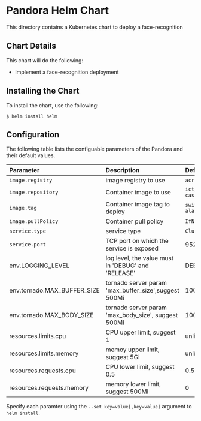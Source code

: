 # Pandora Helm Chart

This directory contains a Kubernetes chart to deploy a face-recognition

## Chart Details

This chart will do the following:

* Implement a face-recognition deployment

## Installing the Chart

To install the chart, use the following:

```shell
$ helm install helm
```

## Configuration

The following table lists the configuable parameters of the
Pandora and their default values.

| Parameter | Description | Default |
|:----------|:------------|:--------|
| `image.registry` | image registry to use | `acr.aishu.cn` |
| `image.repository` | Container image to use | `ict/aladdin-cas` |
| `image.tag` | Container image tag to deploy | `switch-aladdin-M2` |
| `image.pullPolicy` | Container pull policy | `IfNotPresent` |
| `service.type` | service type | `ClusterIP` |
| `service.port` | TCP port on which the service is exposed | 9528 |
| env.LOGGING_LEVEL | log level, the value must in 'DEBUG' and 'RELEASE' | DEBUG |
| env.tornado.MAX_BUFFER_SIZE | tornado server param 'max_buffer_size',suggest 500Mi | 100Mi |
| env.tornado.MAX_BODY_SIZE | tornado server param 'max_body_size', suggest 500Mi | 100Mi |
| resources.limits.cpu | CPU upper limit, suggest 1 | unlimited |
| resources.limits.memory | memoy upper limit, suggest 5Gi | unlimited |
| resources.requests.cpu | CPU lower limit, suggest 0.5 | 0.5              |
| resources.requests.memory | memory lower limit, suggest 500Mi | 0 |

Specify each paramter using the `--set key=value[,key=value]` argument to
`helm install`.
